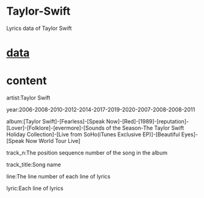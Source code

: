 # Taylor-Swift

Lyrics data of Taylor Swift

# [data](https://www.kaggle.com/datasets/linzey/taylor-swift)

# content

artist:Taylor Swift  

year:2006-2008-2010-2012-2014-2017-2019-2020-2007-2008-2008-2011  

album:[Taylor Swift]-[Fearless]-[Speak Now]-[Red]-[1989]-[reputation]-[Lover]-[Folklore]-[evermore]-[Sounds of the Season-The Taylor Swift Holiday Collection]-[Live from SoHo(iTunes Exclusive EP)]-[Beautiful Eyes]-[Speak Now World Tour Live]  

track_n:The position sequence number of the song in the album  

track_title:Song name  

line:The line number of each line of lyrics  

lyric:Each line of lyrics  


























































































